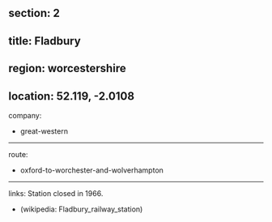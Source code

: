 section: 2
----
title: Fladbury
----
region: worcestershire
----
location: 52.119, -2.0108
----
company:
- great-western
----
route:
- oxford-to-worchester-and-wolverhampton
----
links:
Station closed in 1966.
- (wikipedia: Fladbury_railway_station)
